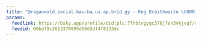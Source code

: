 ```yaml
---
title: "@raganwald.social.bau-ha.us.ap.brid.gy - Reg Braithwaite \U0001F353"
params:
  feedlink: https://bsky.app/profile/did:plc:7lhbtvgyqc376j7eh3vkjvqf/rss
  feedid: 06bdf9c2613370995d68d3df4f8133dc
---
```

